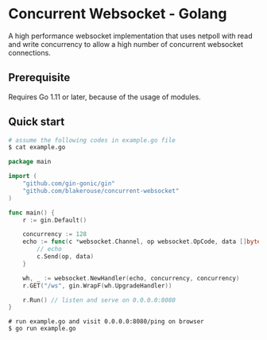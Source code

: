# Concurrent Websocket - Golang

A high performance websocket implementation that uses netpoll with read and
write concurrency to allow a high number of concurrent websocket connections.

## Prerequisite

Requires Go 1.11 or later, because of the usage of modules.

## Quick start

```sh
# assume the following codes in example.go file
$ cat example.go
```

```go
package main

import (
    "github.com/gin-gonic/gin"
    "github.com/blakerouse/concurrent-websocket"
)

func main() {
    r := gin.Default()

    concurrency := 128
    echo := func(c *websocket.Channel, op websocket.OpCode, data []byte) {
        // echo
        c.Send(op, data)
    }

    wh, _ := websocket.NewHandler(echo, concurrency, concurrency)
    r.GET("/ws", gin.WrapF(wh.UpgradeHandler))

    r.Run() // listen and serve on 0.0.0.0:8080
}
```

```
# run example.go and visit 0.0.0.0:8080/ping on browser
$ go run example.go
```
